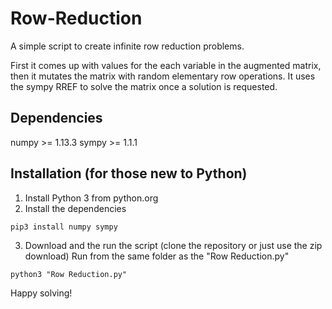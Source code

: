 # Row-Reduction

A simple script to create infinite row reduction problems. 

First it comes up with values for the each variable in the augmented matrix,
then it mutates the matrix with random elementary row operations. It uses the sympy RREF to solve the matrix 
once a solution is requested. 

## Dependencies

numpy >= 1.13.3
sympy >= 1.1.1


## Installation (for those new to Python)
1. Install Python 3 from python.org
2. Install the dependencies

`pip3 install numpy sympy`

3. Download and the run the script (clone the repository or just use the zip download)
Run from the same folder as the "Row Reduction.py"

`python3 "Row Reduction.py"`

Happy solving!
